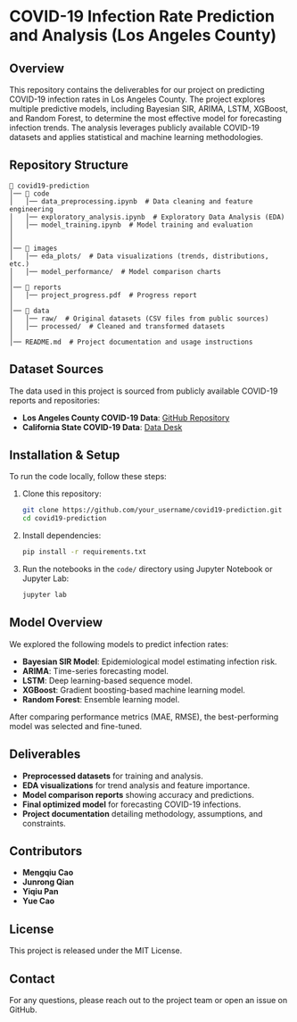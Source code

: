 # COVID-19 Infection Rate Prediction and Analysis (Los Angeles County)

## Overview
This repository contains the deliverables for our project on predicting COVID-19 infection rates in Los Angeles County. The project explores multiple predictive models, including Bayesian SIR, ARIMA, LSTM, XGBoost, and Random Forest, to determine the most effective model for forecasting infection trends. The analysis leverages publicly available COVID-19 datasets and applies statistical and machine learning methodologies.

## Repository Structure
```
📂 covid19-prediction
│── 📂 code
│   │── data_preprocessing.ipynb  # Data cleaning and feature engineering
│   │── exploratory_analysis.ipynb  # Exploratory Data Analysis (EDA)
│   │── model_training.ipynb  # Model training and evaluation
│ 
│
│── 📂 images
│   │── eda_plots/  # Data visualizations (trends, distributions, etc.)
│   │── model_performance/  # Model comparison charts
│
│── 📂 reports
│   │── project_progress.pdf  # Progress report
│
│── 📂 data
│   │── raw/  # Original datasets (CSV files from public sources)
│   │── processed/  # Cleaned and transformed datasets
│
│── README.md  # Project documentation and usage instructions
```

## Dataset Sources
The data used in this project is sourced from publicly available COVID-19 reports and repositories:
- **Los Angeles County COVID-19 Data**: [GitHub Repository](https://github.com/ANRGUSC/lacounty_covid19_data)
- **California State COVID-19 Data**: [Data Desk](https://github.com/datadesk/california-coronavirus-data)


## Installation & Setup
To run the code locally, follow these steps:
1. Clone this repository:
   ```bash
   git clone https://github.com/your_username/covid19-prediction.git
   cd covid19-prediction
   ```
2. Install dependencies:
   ```bash
   pip install -r requirements.txt
   ```
3. Run the notebooks in the `code/` directory using Jupyter Notebook or Jupyter Lab:
   ```bash
   jupyter lab
   ```

## Model Overview
We explored the following models to predict infection rates:
- **Bayesian SIR Model**: Epidemiological model estimating infection risk.
- **ARIMA**: Time-series forecasting model.
- **LSTM**: Deep learning-based sequence model.
- **XGBoost**: Gradient boosting-based machine learning model.
- **Random Forest**: Ensemble learning model.

After comparing performance metrics (MAE, RMSE), the best-performing model was selected and fine-tuned.

## Deliverables
- **Preprocessed datasets** for training and analysis.
- **EDA visualizations** for trend analysis and feature importance.
- **Model comparison reports** showing accuracy and predictions.
- **Final optimized model** for forecasting COVID-19 infections.
- **Project documentation** detailing methodology, assumptions, and constraints.

## Contributors
- **Mengqiu Cao**  
- **Junrong Qian**  
- **Yiqiu Pan**  
- **Yue Cao**  

## License
This project is released under the MIT License.

## Contact
For any questions, please reach out to the project team or open an issue on GitHub.

